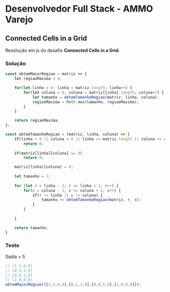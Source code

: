 # Desenvolvedor Full Stack - AMMO Varejo

## Connected Cells in a Grid

Resolução em js do desafio **Connected Cells in a Grid**.

### Solução

```js
const obtemMaiorRegiao = matriz => {
    let regiaoMaxima = 0;

    for(let linha = 0; linha < matriz.length; linha++) {
        for(let coluna = 0; coluna < matriz[linha].length; coluna++) {
            let tamanho = obtemTamanhoRegiao(matriz, linha, coluna);
            regiaoMaxima = Math.max(tamanho, regiaoMaxima);
        }
    }

    return regiaoMaxima;
};

const obtemTamanhoRegiao = (matriz, linha, coluna) => {
    if(linha < 0 || coluna < 0 || linha >= matriz.length || coluna >= matriz[linha].length)
        return 0;
    
    if(matriz[linha][coluna] == 0)
        return 0;

    matriz[linha][coluna] = 0;
    
    let tamanho = 1;
    
    for (let r = linha - 1; r <= linha + 1; r++) {
        for(c = coluna - 1; c <= coluna + 1; c++) {
            if(r != linha || c != coluna) {
                tamanho += obtemTamanhoRegiao(matriz, r, c);
            }
        }
        
    }

    return tamanho;
}
```
### Teste

Saída = 5
```js
// [1,1,0,0]
// [0,1,1,0]
// [0,0,1,0]
// [1,0,0,0]
obtemMaiorRegiao([[1,1,0,0],[0,1,1,0],[0,0,5,0],[1,0,0,0]]);

```
